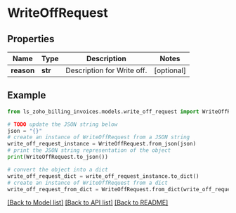 # WriteOffRequest


## Properties

Name | Type | Description | Notes
------------ | ------------- | ------------- | -------------
**reason** | **str** | Description for Write off. | [optional] 

## Example

```python
from ls_zoho_billing_invoices.models.write_off_request import WriteOffRequest

# TODO update the JSON string below
json = "{}"
# create an instance of WriteOffRequest from a JSON string
write_off_request_instance = WriteOffRequest.from_json(json)
# print the JSON string representation of the object
print(WriteOffRequest.to_json())

# convert the object into a dict
write_off_request_dict = write_off_request_instance.to_dict()
# create an instance of WriteOffRequest from a dict
write_off_request_from_dict = WriteOffRequest.from_dict(write_off_request_dict)
```
[[Back to Model list]](../README.md#documentation-for-models) [[Back to API list]](../README.md#documentation-for-api-endpoints) [[Back to README]](../README.md)



